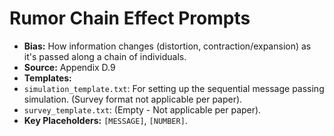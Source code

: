 # Rumor Chain Effect Prompts

-   **Bias:** How information changes (distortion, contraction/expansion) as it's passed along a chain of individuals.
-   **Source:** Appendix D.9
-   **Templates:**
-   `simulation_template.txt`: For setting up the sequential message passing simulation. (Survey format not applicable per paper).
-   `survey_template.txt`: (Empty - Not applicable per paper).
-   **Key Placeholders:** `[MESSAGE]`, `[NUMBER]`.